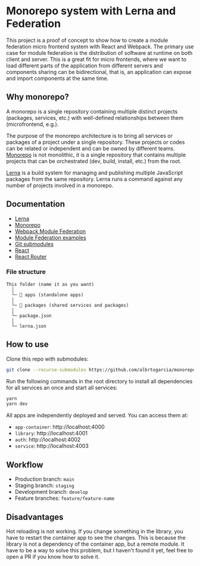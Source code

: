 # Monorepo system with Lerna and Federation

This project is a proof of concept to show how to create a module federation micro frontend system with React and Webpack. The primary use case for module federation is the distribution of software at runtime on both client and server. This is a great fit for micro frontends, where we want to load different parts of the application from different servers and components sharing can be bidirectional, that is, an application can expose and import components at the same time.

## Why monorepo?

A monorepo is a single repository containing multiple distinct projects (packages, services, etc.) with well-defined relationships between them (microfrontend, e.g.).

The purpose of the monorepo architecture is to bring all services or packages of a project under a single repository. These projects or codes can be related or independent and can be owned by different teams. [Monorepo](https://monorepo.tools/#what-is-a-monorepo) is not monolithic, it is a single repository that contains multiple projects that can be orchestrated (dev, build, install, etc.) from the root.

[Lerna](https://lerna.js.org/) is a build system for managing and publishing multiple JavaScript packages from the same repository. Lerna runs a command against any number of projects involved in a monorepo.

## Documentation

- [Lerna](https://lerna.js.org/)
- [Monorepo](https://monorepo.tools/)
- [Webpack Module Federation](https://webpack.js.org/concepts/module-federation/)
- [Module Federation examples](https://github.com/module-federation/module-federation-examples)
- [Git submodules](https://www.atlassian.com/git/tutorials/git-submodule)
- [React](https://reactjs.org/)
- [React Router](https://reactrouter.com/)

### File structure

```
This folder (name it as you want)
  │
  └─ 📁 apps (standalone apps)
  │
  └─ 📁 packages (shared services and packages)
  │
  └─ package.json
  │
  └─ lerna.json
```

## How to use

Clone this repo with submodules:

```bash
git clone --recurse-submodules https://github.com/albrtogarcia/monorepo-lerna.git
```

Run the following commands in the root directory to install all dependencies for all services an once and start all services:

```bash
yarn
yarn dev
```

All apps are independently deployed and served. You can access them at:

- `app-container`: http://localhost:4000
- `library`: http://localhost:4001
- `auth`: http://localhost:4002
- `service`: http://localhost:4003

## Workflow

- Production branch: `main`
- Staging branch: `staging`
- Development branch: `develop`
- Feature branches: `feature/feature-name`

## Disadvantages

Hot reloading is not working. If you change something in the library, you have to restart the container app to see the changes. This is because the library is not a dependency of the container app, but a remote module. It have to be a way to solve this problem, but I haven't found it yet, feel free to open a PR if you know how to solve it.
